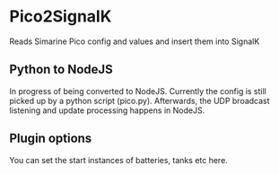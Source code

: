 # Pico2SignalK

Reads Simarine Pico config and values and insert them into SignalK

## Python to NodeJS

In progress of being converted to NodeJS.
Currently the config is still picked up by a python script (pico.py).
Afterwards, the UDP broadcast listening and update processing happens in NodeJS.


## Plugin options

You can set the start instances of batteries, tanks etc here.
